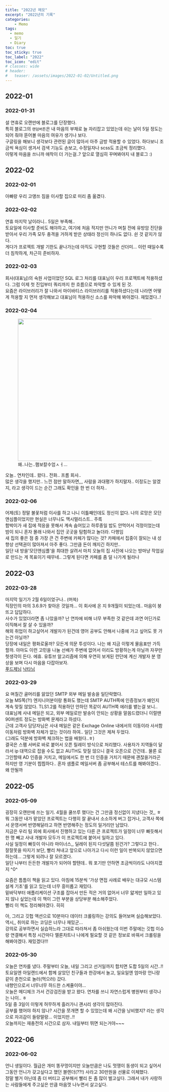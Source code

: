 ```yaml
---
title: "2022년 메모"
excerpt: "2022년의 기록"
categories:
    - Memo 
tags:
  - memo
  - 일기
  - Diary
toc: true
toc_sticky: true
toc_label: "2022"
toc_icon: "edit"
# classes: wide
# header:
#   teaser: /assets/images/2022-01-02/Untitled.png
---
```


## 2022-01

### 2022-01-31

설 연휴로 오랜만에 블로그를 단장했다.<br>
특히 블로그의 `랜덤버튼`은 내 마음의 부채로 늘 자리잡고 있었는데 쉬는 날이 5일 정도는 되어 줘야 뜯어볼 마음의 여유가 생기나 보다. <br>
구글링을 해보니 생각보다 관련된 글이 많아서 아주 금방 적용할 수 있었다. 하다보니 조금씩 욕심이 생겨서 검색 기능도 손보고, 수정일자나 scss도 조금씩 정리했다. <br>
이렇게 마음을 쓰니까 애착이 더 가는걸..? 앞으로 열심히 꾸며봐야지 내 블로그 :)

## 2022-02

### 2022-02-01

아빠랑 우리 고앵쓰 짐을 이사할 집으로 미리 좀 옮겼다.

### 2022-02-02

연휴 마지막 날이라니.. 5일은 부족해.. <br>
토요일에 이사할 준비도 해야하고, 여기에 처음 적지만 언니가 며칠 전에 유방암 진단을 받아서 우리 가족 모두 충격을 거하게 받은 상태라 정신이 하나도 없다. 쉰 것 같지가 않다.<br>
게다가 프로젝트 개발 기한도 끝나가는데 아직도 구현할 것들은 산더미... 이런 때일수록 더 침착하게, 차근히 준비하자.

### 2022-02-03

회사(대표님)의 숙원 사업이었던 SQL 로그 처리를 대표님이 우리 프로젝트에 적용하셨다. 그럼 이제 첫 진입부터 쿼리까지 한 흐름으로 파악할 수 있게 된 것. <br>
요즘은 라이브러리가 잘 나와서 마이바티스 라이브러리를 적용하셨다는데 나라면 어떻게 적용할 지 먼저 생각해보고 대표님이 적용하신 소스를 파악해 봐야겠다. 재밌겠다..!

### 2022-02-04

<figure>
<img src='{{ "/assets/images/meme/break_keyboard.JPG" | relative_url }}' width="450" />
<figcaption>왜..나는..햄보칼수엄ㅅㅓ...</figcaption>
</figure>

오늘.. 연차인데.. 왔다.. 전화.. 프롬 회사.. <br>
많은 생각을 했지만.. 느낀 점만 말하자면,,, 사람을 과대평가 하지말자.. 이정도는 알겠지, 라고 생각이 드는 순간 그래도 확인을 한 번 더 하자..

### 2022-02-06

어제(토) 정말 불꽃처럼 이사를 하고 나니 이틀째인데도 정신이 없다. 나의 로망은 모던앤심플이었지만 현실은 너무나도 맥시멀리스트.. 주륵 <br>
함박이가 새 집에 적응을 못해서 계속 숨어있고 하루종일 밥도 안먹어서 걱정이었는데 밤이 되니 혼자 몰래 나와서 집안 곳곳을 탐험하고 놀더라. 다행임<br>
새 집의 좋은 점 중 가장 큰 건 주변에 카페가 많다는 것? 카페에서 집중이 잘되는 내 성향상 선택권이 많아져서 아주 좋다. 그만큼 돈이 깨지긴 하지만..
<br>
일단 내 방을'모던앤심플'을 최대한 살려서 마치 오늘의 집 사진에 나오는 방마냥 작업실로 만드는 게 목표이기 때무네.. 그렇게 된다면 카페를 좀 덜 나가게 될라나

## 2022-03

### 2022-03-28
마지막 일기가 2월 6일이었구나.. (머쓱)<br>
직장인의 마의 3.6.9가 찾아온 것일까... 이 회사에 온 지 9개월이 되었는데.. 마음이 붕 뜨고 답답하다.<br>
사수가 있었더라면 좀 나았을까? 난 연차에 비해 너무 부족한 것 같은데 과연 어딘가로 이직해서 잘 살 수 있을까? <br>
해외 취업이 하고싶어서 개발자가 된건데 영어 공부도 안해서 나중에 가고 싶어도 못 가는건 아닐까? <br>
당장에 내일은 평화로울까? 모든게 의문 투성이다. 나는 왜 지금 이렇게 물음표만 가득할까. 아마도 이런 고민을 나눌 선배가 주변에 없어서 
이리도 방황하는게 아닐까 자꾸만 헛생각이 든다. 에휴. 유튜브 알고리즘에 의해 우연히 보게된 런던에 계신 개발자 분 영상을 보며 다시 마음을 다잡아보자. <br>
[푸드제님](https://youtu.be/WHmZGMoqLYU)
[낙타님](https://youtu.be/W892Jg8Rvek)

### 2022-03-29
요 며칠간 골머리를 앓았던 SMTP 외부 메일 발송을 일단락했다.<br> 
오늘 MS쪽(?!) 엔지니어분이랑 통화도 했는데 SMTP AUTH쪽에 인증정보가 왜인지 계속 맞질 않았다. TLS1.2를 적용하던 안하던 똑같이 AUTH쪽 에러를 뱉는걸 보니..<br>
대표님께 사내 메일은 되고, 외부 메일로만 발송이 안되는 상황을 말씀드렸더니 이럴땐 90퍼센트 정도는 방화벽 문제라고 하셨다.<br> 근데 고객사 담당자님은 사내 메일은 같은 Exchage Online 내에서의 이동이라 사서함 이동처럼 방화벽 자체가 없는 것이라 하여.. 일단 그것은 제쳐 두었다.<br> (그래도 덕분에 방화벽 체크하는 법을 배웠다..ㅎ) <br>
결국은 스팸 서버로 바로 붙어서 오픈 릴레이 방식으로 처리했다. 사용자가 지역들이 달라서 ip 대역으로 잡을 수도 없고 AUTH도 맞질 않으니 결국 오픈으로 간건데.. 물론 로그인할때 AD 인증을 거치고, 메일에서도 한 번 더 인증을 거치기 때문에 괜찮을거라곤 하지만 영 기분이 찝찝하다.. 혼자 샘플로 메일서버 좀 공부해서 테스트를 해봐야겠다.. 왜 안될까

## 2022-05

### 2022-05-09
굉장히 오랜만에 쓰는 일기. 4월을 쿨쓰루 했다는 건 그만큼 정신없이 지냈다는 것,, ㅎ <br>
뭐 그동안 내가 맡았던 프로젝트는 다행히 잘 끝내서 소소하게 버그 잡거나, 고객사 쪽에서 운영서버 반영해달라고 하면 반영해주는 정도의 일거리만 남았다. <br>
지금은 우리 팀 외에 회사에서 진행하고 있는 다른 큰 프로젝트가 일정이 너무 빠듯해서 한 명 빼고 사내 개발자 모두가 이 프로젝트에 붙어서 일하고 있다. <br>
사실 일정이 빠듯이 아니라 마이너스,, 딜레이 된지 다섯달쯤 된건가? 그렇다고 한다.. <br>
잘잘못을 따지기 보단, 빨리 쳐내고 앞으로 나아가고 다시 이런 일이 반복되지 않았으면 하는데... 그렇게 되려나 잘 모르겠다.<br>
일단 나부터 든든한 개발자가 되어야 할텐데.. 뭐 포기만 안하면 조금씩이라도 나아지겠지 ^0^ <br>

요즘은 틈틈이 책을 읽고 있다. 아침에 15분씩 '가상 면접 사례로 배우는 대규모 시스템 설계 기초'를 읽고 있는데 너무 흥미롭고 재밌다.<br> 
밑바닥부터 애플리케이션 구조를 잡아서 만든 적은 거의 없어서 너무 얇게만 일하고 있지 않나 싶었는데 이 책이 그런 부분을 상당부분 해소해주었다. <br>
빨리 이 책도 정리해야겠다. 히히 <br>

아, 그리고 깃헙 액션으로 10분마다 데이터 크롤링하는 강의도 들어보며 실습해보았다. 역시,, 취미로 하는 코딩은 너무나 재밌군...<br>
강의로 공부하면서 실습하느라 그대로 따라쳐서 좀 아쉬웠는데 이번 주말에는 깃헙 이슈랑 연결해서 특정 시간마다 멜론차트나 나에게 필요할 것 같은 정보로 바꿔서 크롤링을 해봐야겠다. 재밌겠다!!!


### 2022-05-30
오늘은 연차를 냈다. 주말부터 오늘, 내일 그리고 선거일까지 합치면 도합 5일의 시간..!! <br>
토요일엔 아일랜드에서 함께 살았던 친구들과 한강에서 놀고, 일요일엔 엄마랑 언니랑 같이 춘천으로 놀러(먹으러) 갔다.<br>
내향인으로서 너무너무 하드한 스케쥴이야... <br>
오늘은 메디체크 가서 건강검진을 받고 왔다. 연차를 쓰니 자연스럽게 병원부터 생각나는 나이.. ㅎ<br>
5일 중 3일이 이렇게 허무하게 흘러가니 괜시리 생각이 많아진다. <br>
공부를 했어야 하지 않나? 시간을 쪼개면 할 수 있었는데 왜 시간을 낭비했지? 라는 생각으로 자괴감이 들랑말랑... 이었지만..!! <br>
오늘까지는 재충전의 시간으로 삼자. 내일부터 뛰면 되는거야~~~


## 2022-06
### 2022-06-02
언니 생일이다. 월급은 개미 똥꾸멍이지만 오늘만큼은 나도 멋쟁이 동생이 되고 싶어서 그동안 언니가 갖고싶다고 했던 블렌더(??!) 사라고 30만원을 선물로 이체했다. <br>
정말 별거 아닌데 좀 더 버티고 공부해서 빨리 돈 좀 많이 벌고싶다. 그래서 내가 사랑하는 사람들에게 주고싶은 만큼 마음껏 나누면서 살고싶다. 